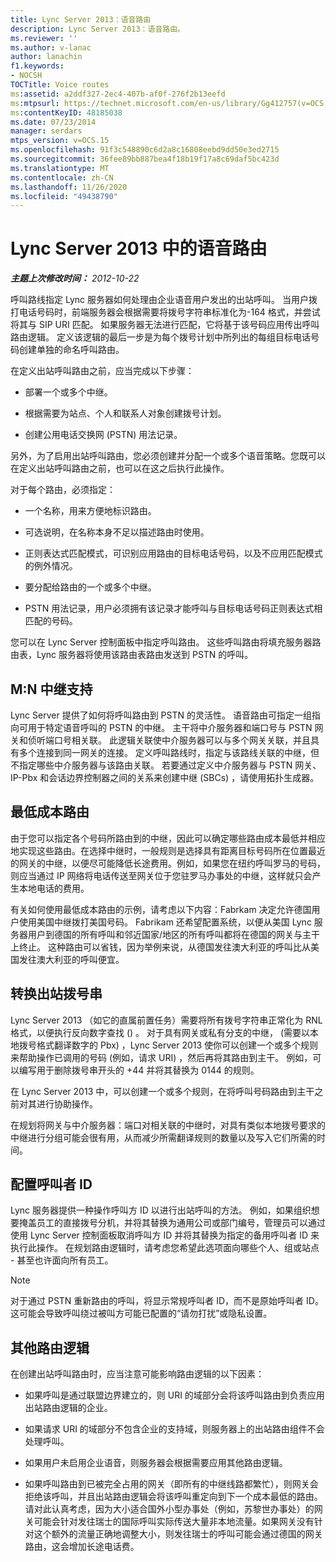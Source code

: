 ```yaml
---
title: Lync Server 2013：语音路由
description: Lync Server 2013：语音路由。
ms.reviewer: ''
ms.author: v-lanac
author: lanachin
f1.keywords:
- NOCSH
TOCTitle: Voice routes
ms:assetid: a2ddf327-2ec4-407b-af0f-276f2b13eefd
ms:mtpsurl: https://technet.microsoft.com/en-us/library/Gg412757(v=OCS.15)
ms:contentKeyID: 48185038
ms.date: 07/23/2014
manager: serdars
mtps_version: v=OCS.15
ms.openlocfilehash: 91f3c548890c6d2a8c16808eebd9dd50e3ed2715
ms.sourcegitcommit: 36fee89bb887bea4f18b19f17a8c69daf5bc423d
ms.translationtype: MT
ms.contentlocale: zh-CN
ms.lasthandoff: 11/26/2020
ms.locfileid: "49438790"
---
```

# <a name="voice-routes-in-lync-server-2013"></a>Lync Server 2013 中的语音路由

<div data-xmlns="http://www.w3.org/1999/xhtml">

<div class="topic" data-xmlns="http://www.w3.org/1999/xhtml" data-msxsl="urn:schemas-microsoft-com:xslt" data-cs="https://msdn.microsoft.com/">

<div data-asp="https://msdn2.microsoft.com/asp">



</div>

<div id="mainSection">

<div id="mainBody">

<span> </span>

_**主题上次修改时间：** 2012-10-22_

呼叫路线指定 Lync 服务器如何处理由企业语音用户发出的出站呼叫。 当用户拨打电话号码时，前端服务器会根据需要将拨号字符串标准化为-164 格式，并尝试将其与 SIP URI 匹配。 如果服务器无法进行匹配，它将基于该号码应用传出呼叫路由逻辑。 定义该逻辑的最后一步是为每个拨号计划中所列出的每组目标电话号码创建单独的命名呼叫路由。

在定义出站呼叫路由之前，应当完成以下步骤：

  - 部署一个或多个中继。

  - 根据需要为站点、个人和联系人对象创建拨号计划。

  - 创建公用电话交换网 (PSTN) 用法记录。

另外，为了启用出站呼叫路由，您必须创建并分配一个或多个语音策略。您既可以在定义出站呼叫路由之前，也可以在这之后执行此操作。

对于每个路由，必须指定：

  - 一个名称，用来方便地标识路由。

  - 可选说明，在名称本身不足以描述路由时使用。

  - 正则表达式匹配模式，可识别应用路由的目标电话号码，以及不应用匹配模式的例外情况。

  - 要分配给路由的一个或多个中继。

  - PSTN 用法记录，用户必须拥有该记录才能呼叫与目标电话号码正则表达式相匹配的号码。

您可以在 Lync Server 控制面板中指定呼叫路由。 这些呼叫路由将填充服务器路由表，Lync 服务器将使用该路由表路由发送到 PSTN 的呼叫。

<div>

## <a name="mn-trunk-support"></a>M:N 中继支持

Lync Server 提供了如何将呼叫路由到 PSTN 的灵活性。 语音路由可指定一组指向可用于特定语音呼叫的 PSTN 的中继。 主干将中介服务器和端口号与 PSTN 网关和侦听端口号相关联。 此逻辑关联使中介服务器可以与多个网关关联，并且具有多个连接到同一网关的连接。 定义呼叫路线时，指定与该路线关联的中继，但不指定哪些中介服务器与该路由关联。 若要通过定义中介服务器与 PSTN 网关、IP-Pbx 和会话边界控制器之间的关系来创建中继 (SBCs) ，请使用拓扑生成器。

</div>

<div>

## <a name="least-cost-routing"></a>最低成本路由

由于您可以指定各个号码所路由到的中继，因此可以确定哪些路由成本最低并相应地实现这些路由。在选择中继时，一般规则是选择具有距离目标号码所在位置最近的网关的中继，以便尽可能降低长途费用。例如，如果您在纽约呼叫罗马的号码，则应当通过 IP 网络将电话传送至网关位于您驻罗马办事处的中继，这样就只会产生本地电话的费用。

有关如何使用最低成本路由的示例，请考虑以下内容：Fabrkam 决定允许德国用户使用美国中继拨打美国号码。 Fabrikam 还希望配置系统，以便从美国 Lync 服务器用户到德国的所有呼叫和邻近国家/地区的所有呼叫都将在德国的网关与主干上终止。 这种路由可以省钱，因为举例来说，从德国发往澳大利亚的呼叫比从美国发往澳大利亚的呼叫便宜。

</div>

<div>

## <a name="translating-outbound-dial-strings"></a>转换出站拨号串

Lync Server 2013 （如它的直属前置任务）需要将所有拨号字符串正常化为 RNL 格式，以便执行反向数字查找 () 。 对于具有网关或私有分支的中继， (需要以本地拨号格式翻译数字的 Pbx) ，Lync Server 2013 使你可以创建一个或多个规则来帮助操作已调用的号码 (例如，请求 URI) ，然后再将其路由到主干。 例如，可以编写用于删除拨号串开头的 +44 并将其替换为 0144 的规则。

在 Lync Server 2013 中，可以创建一个或多个规则，在将呼叫号码路由到主干之前对其进行协助操作。

在规划将网关与中介服务器：端口对相关联的中继时，对具有类似本地拨号要求的中继进行分组可能会很有用，从而减少所需翻译规则的数量以及写入它们所需的时间。

</div>

<div>

## <a name="configuring-caller-id"></a>配置呼叫者 ID

Lync 服务器提供一种操作呼叫方 ID 以进行出站呼叫的方法。 例如，如果组织想要掩盖员工的直接拨号分机，并将其替换为通用公司或部门编号，管理员可以通过使用 Lync Server 控制面板取消呼叫方 ID 并将其替换为指定的备用呼叫者 ID 来执行此操作。 在规划路由逻辑时，请考虑您希望此选项面向哪些个人、组或站点 - 甚至也许面向所有员工。

<div>


> [!NOTE]  
> 对于通过 PSTN 重新路由的呼叫，将显示常规呼叫者 ID，而不是原始呼叫者 ID。这可能会导致呼叫绕过被叫方可能已配置的“请勿打扰”或隐私设置。



</div>

</div>

<div>

## <a name="additional-routing-logic"></a>其他路由逻辑

在创建出站呼叫路由时，应当注意可能影响路由逻辑的以下因素：

  - 如果呼叫是通过联盟边界建立的，则 URI 的域部分会将该呼叫路由到负责应用出站路由逻辑的企业。

  - 如果请求 URI 的域部分不包含企业的支持域，则服务器上的出站路由组件不会处理呼叫。

  - 如果用户未启用企业语音，则服务器会根据需要应用其他路由逻辑。

  - 如果呼叫路由到已被完全占用的网关（即所有的中继线路都繁忙），则网关会拒绝该呼叫，并且出站路由逻辑会将该呼叫重定向到下一个成本最低的路由。请对此认真考虑，因为大小适合国外小型办事处（例如，苏黎世办事处）的网关可能会针对发往瑞士的国际呼叫实际传送大量非本地流量。如果网关没有针对这个额外的流量正确地调整大小，则发往瑞士的呼叫可能会通过德国的网关路由，这会增加长途电话费。

</div>

</div>

<span> </span>

</div>

</div>

</div>


